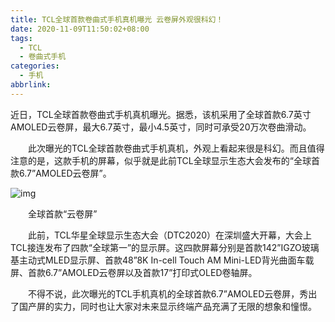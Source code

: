 ```yaml
---
title: TCL全球首款卷曲式手机真机曝光 云卷屏外观很科幻！
date: 2020-11-09T11:50:02+08:00
tags:
  - TCL
  - 卷曲式手机
categories:
  - 手机
abbrlink:
---
```


近日，TCL全球首款卷曲式手机真机曝光。据悉，该机采用了全球首款6.7英寸AMOLED云卷屏，最大6.7英寸，最小4.5英寸，同时可承受20万次卷曲滑动。

　　此次曝光的TCL全球首款卷曲式手机真机，外观上看起来很是科幻。而且值得注意的是，这款手机的屏幕，似乎就是此前TCL全球显示生态大会发布的“全球首款6.7”AMOLED云卷屏”。

![img](https://cdn.jsdelivr.net/gh/yakeing/Documentation@main/Hexo/images/a7e2-kcaeqzx5024791.jpg)

　　全球首款“云卷屏”

　　此前，TCL华星全球显示生态大会（DTC2020）在深圳盛大开幕，大会上TCL接连发布了四款“全球第一”的显示屏。这四款屏幕分别是首款142”IGZO玻璃基主动式MLED显示屏、首款48”8K In-cell Touch AM Mini-LED背光曲面车载屏、首款6.7”AMOLED云卷屏以及首款17”打印式OLED卷轴屏。

　　不得不说，此次曝光的TCL手机真机的全球首款6.7”AMOLED云卷屏，秀出了国产屏的实力，同时也让大家对未来显示终端产品充满了无限的想象和憧憬。